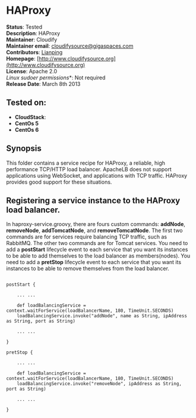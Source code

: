 # HAProxy 

**Status**: Tested  
**Description**:  HAProxy   
**Maintainer**:       Cloudify  
**Maintainer email**: cloudifysource@gigaspaces.com  
**Contributors**:    [Lianping](https://github.com/Lianping)  
**Homepage**:   [http://www.cloudifysource.org](http://www.cloudifysource.org)  
**License**:      Apache 2.0   
**Linux* sudoer permissions**:	Not required  
**Release Date**: March 8th 2013  


Tested on:
--------

* <strong>CloudStack</strong>: 
 * <strong>CentOs 5</strong>  
 * <strong>CentOs 6</strong>  
 
Synopsis
--------

This folder contains a service recipe for HAProxy, a reliable, high performance TCP/HTTP load balancer. ApacheLB does not support applications using WebSocket, and applications with TCP traffic. HAProxy provides good support for these situations. 


## Registering a service instance to the HAProxy load balancer.

In haproxy-service.groovy, there are fours custom commands: <strong>addNode</strong>, <strong>removeNode</strong>, <strong>addTomcatNode</strong>, and <strong>removeTomcatNode</strong>. The first two commands are for services require balancing TCP traffic, such as RabbitMQ. The other two commands are for Tomcat services.
You need to add a <strong>postStart</strong> lifecycle event to each service that you want its instances to be able to add themselves to the load balancer as members(nodes).
You need to add a  <strong>pretStop</strong> lifecycle event to each service that you want its instances to be able to remove themselves from the load balancer.

<pre><code>
postStart {

	... ...
	
	def loadBalancingService = context.waitForService(loadBalancerName, 180, TimeUnit.SECONDS)
	loadBalancingService.invoke("addNode", name as String, ipAddress as String, port as String)
	
	... ...
	
}

pretStop {

	... ...
	
	def loadBalancingService = context.waitForService(loadBalancerName, 180, TimeUnit.SECONDS)
	loadBalancingService.invoke("removeNode", ipAddress as String, port as String)
	
	... ...
	
}
	
</code></pre> 